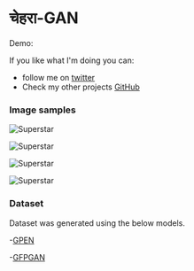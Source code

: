 # चेहरा-GAN

Demo:

If you like what I'm doing you can:

- follow me on [twitter](https://twitter.com/Vijish68859437)
- Check my other projects [GitHub](https://github.com/vijishmadhavan)



### Image samples 


![Superstar](https://github.com/vijishmadhavan/Chehara-GAN/blob/master/compare/ami-side.jpg)


![Superstar](https://github.com/vijishmadhavan/Chehara-GAN/blob/master/compare/90050137-4da1-44cc-b64b-0b9efc813148-side.jpg)


![Superstar](https://github.com/vijishmadhavan/Chehara-GAN/blob/master/compare/1_7-side.jpg)


![Superstar](https://github.com/vijishmadhavan/Chehara-GAN/blob/master/compare/0941881e-1b87-46d3-9b4e-10e9b8b4137b-side.jpg)


### Dataset

Dataset was generated using the below models.

-[GPEN](https://github.com/yangxy/GPEN)

-[GFPGAN](https://github.com/TencentARC/GFPGAN)



